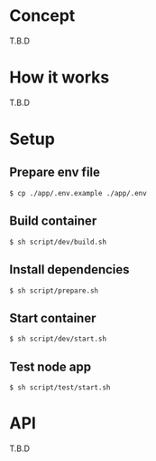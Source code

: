 # Concept

T.B.D

# How it works

T.B.D

# Setup 

## Prepare env file

```
$ cp ./app/.env.example ./app/.env
```

## Build container

```
$ sh script/dev/build.sh
```

## Install dependencies

```
$ sh script/prepare.sh
```

## Start container

```
$ sh script/dev/start.sh
```

## Test node app

```
$ sh script/test/start.sh
```

# API

T.B.D

